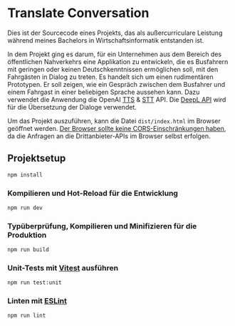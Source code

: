 # Translate Conversation

Dies ist der Sourcecode eines Projekts, das als außercurriculare Leistung während meines Bachelors in Wirtschaftsinformatik entstanden ist. 

In dem Projekt ging es darum, für ein Unternehmen aus dem Bereich des öffentlichen Nahverkehrs eine Applikation zu entwickeln, die es Busfahrern mit geringen oder keinen Deutschkenntnissen ermöglichen soll, mit den Fahrgästen in Dialog zu treten. Es handelt sich um einen rudimentären Prototypen. Er soll zeigen, wie ein Gespräch zwischen dem Busfahrer und einem Fahrgast in einer beliebigen Sprache aussehen kann. Dazu verwendet die Anwendung die OpenAI [TTS](https://platform.openai.com/docs/guides/text-to-speech) & [STT](https://platform.openai.com/docs/guides/speech-to-text) API. Die [DeepL API](https://www.deepl.com/de/pro-api) wird für die Übersetzung der Dialoge verwendet. 


Um das Projekt auszuführen, kann die Datei `dist/index.html` im Browser geöffnet werden. [Der Browser sollte keine CORS-Einschränkungen haben](https://alfilatov.com/posts/run-chrome-without-cors/), da die Anfragen an die Drittanbieter-APIs im Browser selbst erfolgen.  


## Projektsetup

```sh
npm install
```

### Kompilieren und Hot-Reload für die Entwicklung

```sh
npm run dev
```

### Typüberprüfung, Kompilieren und Minifizieren für die Produktion

```sh
npm run build
```

### Unit-Tests mit [Vitest](https://vitest.dev/) ausführen

```sh
npm run test:unit
```

### Linten mit [ESLint](https://eslint.org/)

```sh
npm run lint
```
